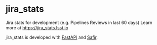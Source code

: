 # jira_stats

Jira stats for development (e.g. Pipelines Reviews in last 60 days)
Learn more at https://jira_stats.lsst.io

jira_stats is developed with [FastAPI](https://fastapi.tiangolo.com) and [Safir](https://safir.lsst.io).
